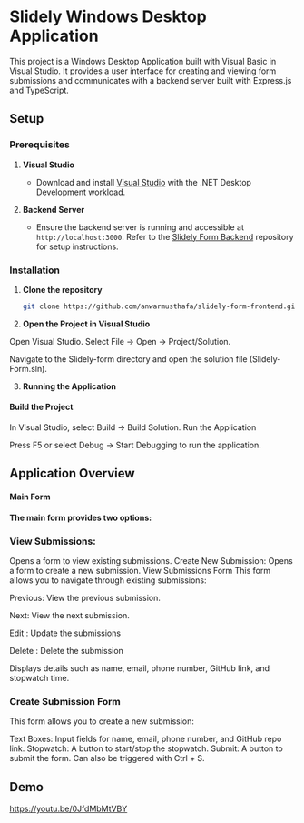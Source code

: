 # Slidely Windows Desktop Application

This project is a Windows Desktop Application built with Visual Basic in Visual Studio. It provides a user interface for creating and viewing form submissions and communicates with a backend server built with Express.js and TypeScript.

## Setup

### Prerequisites

1. **Visual Studio**
   - Download and install [Visual Studio](https://visualstudio.microsoft.com/) with the .NET Desktop Development workload.

2. **Backend Server**
   - Ensure the backend server is running and accessible at `http://localhost:3000`. Refer to the [Slidely Form Backend](https://github.com/anwarmusthafa/slidely-form-frontend.git) repository for setup instructions.

### Installation

1. **Clone the repository**

   ```bash
   git clone https://github.com/anwarmusthafa/slidely-form-frontend.git

2. **Open the Project in Visual Studio**

Open Visual Studio.
Select File -> Open -> Project/Solution.

Navigate to the Slidely-form directory and open the solution file (Slidely-Form.sln).

3. **Running the Application**
#### Build the Project

In Visual Studio, select Build -> Build Solution.
Run the Application

Press F5 or select Debug -> Start Debugging to run the application.

## Application Overview

#### Main Form
#### The main form provides two options:

### View Submissions:
 Opens a form to view existing submissions.
Create New Submission: Opens a form to create a new submission.
View Submissions Form
This form allows you to navigate through existing submissions:

Previous: View the previous submission.

Next: View the next submission.

Edit : Update the submissions

Delete :  Delete the submission

Displays details such as name, email, phone number, GitHub link, and stopwatch time.

### Create Submission Form
This form allows you to create a new submission:

Text Boxes: Input fields for name, email, phone number, and GitHub repo link.
Stopwatch: A button to start/stop the stopwatch.
Submit: A button to submit the form. Can also be triggered with Ctrl + S.

## Demo

https://youtu.be/0JfdMbMtVBY
